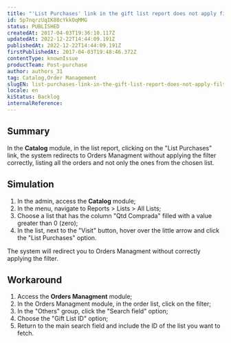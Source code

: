 ```yaml
---
title: "'List Purchases' link in the gift list report does not apply filter correctly in Orders Managment"
id: 5p7nqrzUqIK88cYkkOqMMG
status: PUBLISHED
createdAt: 2017-04-03T19:36:10.117Z
updatedAt: 2022-12-22T14:44:09.191Z
publishedAt: 2022-12-22T14:44:09.191Z
firstPublishedAt: 2017-04-03T19:48:46.372Z
contentType: knownIssue
productTeam: Post-purchase
author: authors_31
tag: Catalog,Order Management
slugEN: list-purchases-link-in-the-gift-list-report-does-not-apply-filter-correctly-in-orders-managment
locale: en
kiStatus: Backlog
internalReference: 
---
```


## Summary

In the __Catalog__ module, in the list report, clicking on the "List Purchases" link, the system redirects to Orders Managment without applying the filter correctly, listing all the orders and not only the ones from the chosen list.

## Simulation

1. In the admin, access the __Catalog__ module;
2. In the menu, navigate to Reports > Lists > All Lists;
3. Choose a list that has the column "Qtd Comprada" filled with a value greater than 0 (zero);
4. In the list, next to the "Visit" button, hover over the little arrow and click the "List Purchases" option.

The system will redirect you to Orders Managment without correctly applying the filter.

## Workaround

1. Access the __Orders Managment__ module;
2. In the Orders Managment module, in the order list, click on the filter;
3. In the "Others" group, click the "Search field" option;
4. Choose the "Gift List ID" option;
5. Return to the main search field and include the ID of the list you want to fetch.

